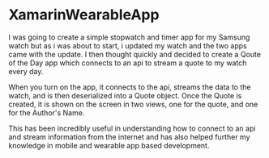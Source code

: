 # XamarinWearableApp

I was going to create a simple stopwatch and timer app for my Samsung watch but as i was about to start, i updated my watch and the two apps came with the update. I then thought quickly and decided to create a Qoute of the Day app which connects to an api to stream a quote to my watch every day.

When you turn on the app, it connects to the api, streams the data to the watch, and is then deserialized into a Quote object. Once the Quote is created, it is shown on the screen in two views, one for the quote, and one for the Author's Name.

This has been incredibly useful in understanding how to connect to an api and stream information from the internet and has also helped further my knowledge in mobile and wearable app based development.
